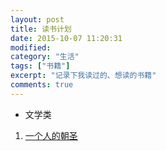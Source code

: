 ```yaml
---
layout: post
title: 读书计划				
date: 2015-10-07 11:20:31
modified: 				
category: "生活"
tags: ["书籍"]
excerpt: "记录下我读过的、想读的书籍"
comments: true
---
```


* 文学类
 1. [一个人的朝圣][The Unlikely Pilgrimage of Harold Fry]
 
 
[The Unlikely Pilgrimage of Harold Fry]: http://book.douban.com/subject/24934182/
